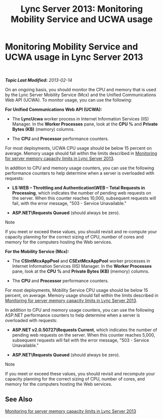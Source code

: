 ﻿---
title: 'Lync Server 2013: Monitoring Mobility Service and UCWA usage'
TOCTitle: Monitoring Mobility Service and UCWA usage
ms:assetid: 8389b37a-ca3e-4047-8b51-85bc07da87e8
ms:mtpsurl: https://technet.microsoft.com/en-us/library/Hh690025(v=OCS.15)
ms:contentKeyID: 48184683
ms.date: 07/23/2014
mtps_version: v=OCS.15
---

<div data-xmlns="http://www.w3.org/1999/xhtml">

<div class="topic" data-xmlns="http://www.w3.org/1999/xhtml" data-msxsl="urn:schemas-microsoft-com:xslt" data-cs="http://msdn.microsoft.com/en-us/">

<div data-asp="http://msdn2.microsoft.com/asp">

# Monitoring Mobility Service and UCWA usage in Lync Server 2013

</div>

<div id="mainSection">

<div id="mainBody">

<span> </span>

_**Topic Last Modified:** 2013-02-14_

On an ongoing basis, you should monitor the CPU and memory that is used by the Lync Server Mobility Service (Mcx) and the Unified Communications Web API (UCWA). To monitor usage, you can use the following:

**For Unified Communications Web API (UCWA):**

  - The **LyncUcwa** worker process in Internet Information Services (IIS) Manager. In the **Worker Processes** pane, look at the **CPU %** and **Private Bytes (KB)** (memory) columns.

  - The **CPU** and **Processor** performance counters.

For most deployments, UCWA CPU usage should be below 15 percent on average. Memory usage should fall within the limits described in [Monitoring for server memory capacity limits in Lync Server 2013](lync-server-2013-monitoring-for-server-memory-capacity-limits.md).

In addition to CPU and memory usage counters, you can use the following performance counters to help determine when a server is overloaded with requests:

  - **LS:WEB – Throttling and Authentication\\WEB – Total Requests in Processing**, which indicates the number of pending web requests on the server. When this counter reaches 10,000, subsequent requests will fail, with the error message, "503 - Service Unavailable."

  - **ASP.NET\\Requests Queued** (should always be zero).

<div>


> [!NOTE]  
> If you meet or exceed these values, you should revisit and re-compute your capacity planning for the correct sizing of CPU, number of cores and memory for the computers hosting the Web services.



</div>

**For the Mobility Service (Mcx):**

  - The **CSIntMcxAppPool** and **CSExtMcxAppPool** worker processes in Internet Information Services (IIS) Manager. In the **Worker Processes** pane, look at the **CPU %** and **Private Bytes (KB)** (memory) columns.

  - The **CPU** and **Processor** performance counters.

For most deployments, Mobility Service CPU usage should be below 15 percent, on average. Memory usage should fall within the limits described in [Monitoring for server memory capacity limits in Lync Server 2013](lync-server-2013-monitoring-for-server-memory-capacity-limits.md).

In addition to CPU and memory usage counters, you can use the following ASP.NET performance counters to help determine when a server is overloaded with requests:

  - **ASP.NET v2.0.50727\\Requests Current**, which indicates the number of pending web requests on the server. When this counter reaches 5,000, subsequent requests will fail with the error message, "503 - Service Unavailable."

  - **ASP.NET\\Requests Queued** (should always be zero).

<div>


> [!NOTE]  
> If you meet or exceed these values, you should revisit and recompute your capacity planning for the correct sizing of CPU, number of cores, and memory for the computers hosting the Web services.



</div>

<div>

## See Also


[Monitoring for server memory capacity limits in Lync Server 2013](lync-server-2013-monitoring-for-server-memory-capacity-limits.md)  
  

</div>

</div>

<span> </span>

</div>

</div>

</div>

